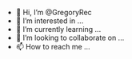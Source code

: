 - 👋 Hi, I’m @GregoryRec
- 👀 I’m interested in ...
- 🌱 I’m currently learning ...
- 💞️ I’m looking to collaborate on ...
- 📫 How to reach me ...

<!---
GregoryRec/GregoryRec is a ✨ special ✨ repository because its `README.md` (this file) appears on your GitHub profile.
You can click the Preview link to take a look at your changes.
--->

